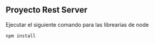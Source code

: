 ## Proyecto Rest Server

Ejecutar el siguiente comando para las librearias de node

```
npm install 
```